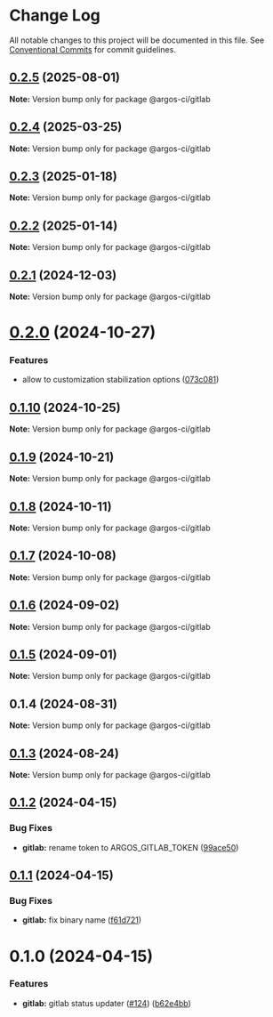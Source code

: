 # Change Log

All notable changes to this project will be documented in this file.
See [Conventional Commits](https://conventionalcommits.org) for commit guidelines.

## [0.2.5](https://github.com/argos-ci/argos-javascript/compare/@argos-ci/gitlab@0.2.4...@argos-ci/gitlab@0.2.5) (2025-08-01)

**Note:** Version bump only for package @argos-ci/gitlab





## [0.2.4](https://github.com/argos-ci/argos-javascript/compare/@argos-ci/gitlab@0.2.3...@argos-ci/gitlab@0.2.4) (2025-03-25)

**Note:** Version bump only for package @argos-ci/gitlab





## [0.2.3](https://github.com/argos-ci/argos-javascript/compare/@argos-ci/gitlab@0.2.2...@argos-ci/gitlab@0.2.3) (2025-01-18)

**Note:** Version bump only for package @argos-ci/gitlab





## [0.2.2](https://github.com/argos-ci/argos-javascript/compare/@argos-ci/gitlab@0.2.1...@argos-ci/gitlab@0.2.2) (2025-01-14)

**Note:** Version bump only for package @argos-ci/gitlab





## [0.2.1](https://github.com/argos-ci/argos-javascript/compare/@argos-ci/gitlab@0.2.0...@argos-ci/gitlab@0.2.1) (2024-12-03)

**Note:** Version bump only for package @argos-ci/gitlab





# [0.2.0](https://github.com/argos-ci/argos-javascript/compare/@argos-ci/gitlab@0.1.10...@argos-ci/gitlab@0.2.0) (2024-10-27)


### Features

* allow to customization stabilization options ([073c081](https://github.com/argos-ci/argos-javascript/commit/073c081228c6ef8f4bfed84a1caee6b44e6ae642))





## [0.1.10](https://github.com/argos-ci/argos-javascript/compare/@argos-ci/gitlab@0.1.9...@argos-ci/gitlab@0.1.10) (2024-10-25)

**Note:** Version bump only for package @argos-ci/gitlab





## [0.1.9](https://github.com/argos-ci/argos-javascript/compare/@argos-ci/gitlab@0.1.8...@argos-ci/gitlab@0.1.9) (2024-10-21)

**Note:** Version bump only for package @argos-ci/gitlab





## [0.1.8](https://github.com/argos-ci/argos-javascript/compare/@argos-ci/gitlab@0.1.7...@argos-ci/gitlab@0.1.8) (2024-10-11)

**Note:** Version bump only for package @argos-ci/gitlab





## [0.1.7](https://github.com/argos-ci/argos-javascript/compare/@argos-ci/gitlab@0.1.6...@argos-ci/gitlab@0.1.7) (2024-10-08)

**Note:** Version bump only for package @argos-ci/gitlab





## [0.1.6](https://github.com/argos-ci/argos-javascript/compare/@argos-ci/gitlab@0.1.5...@argos-ci/gitlab@0.1.6) (2024-09-02)

**Note:** Version bump only for package @argos-ci/gitlab





## [0.1.5](https://github.com/argos-ci/argos-javascript/compare/@argos-ci/gitlab@0.1.4...@argos-ci/gitlab@0.1.5) (2024-09-01)

**Note:** Version bump only for package @argos-ci/gitlab





## 0.1.4 (2024-08-31)

**Note:** Version bump only for package @argos-ci/gitlab





## [0.1.3](https://github.com/argos-ci/argos-javascript/compare/@argos-ci/gitlab@0.1.2...@argos-ci/gitlab@0.1.3) (2024-08-24)

**Note:** Version bump only for package @argos-ci/gitlab





## [0.1.2](https://github.com/argos-ci/argos-javascript/compare/@argos-ci/gitlab@0.1.1...@argos-ci/gitlab@0.1.2) (2024-04-15)


### Bug Fixes

* **gitlab:** rename token to ARGOS_GITLAB_TOKEN ([99ace50](https://github.com/argos-ci/argos-javascript/commit/99ace505c7cd5be652afcf972ef839a86bd9bd57))





## [0.1.1](https://github.com/argos-ci/argos-javascript/compare/@argos-ci/gitlab@0.1.0...@argos-ci/gitlab@0.1.1) (2024-04-15)


### Bug Fixes

* **gitlab:** fix binary name ([f61d721](https://github.com/argos-ci/argos-javascript/commit/f61d721156f1c33ab0059e6d81d281c633f3468e))





# 0.1.0 (2024-04-15)


### Features

* **gitlab:** gitlab status updater ([#124](https://github.com/argos-ci/argos-javascript/issues/124)) ([b62e4bb](https://github.com/argos-ci/argos-javascript/commit/b62e4bbe0c3b6cedca5cf1c2f18e510f27b17159))
